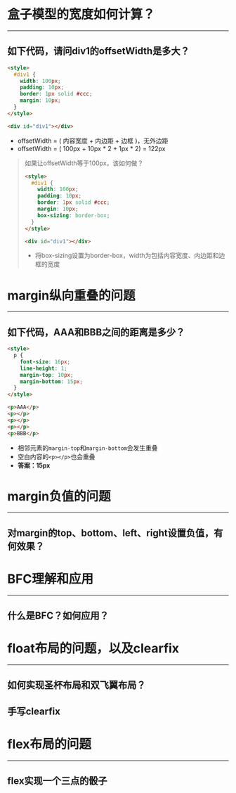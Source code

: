 # 盒子模型的宽度如何计算？

---

## 如下代码，请问div1的offsetWidth是多大？

```html
<style>
  #div1 {
    width: 100px;
    padding: 10px;
    border: 1px solid #ccc;
    margin: 10px;
  }
</style>

<div id="div1"></div>
```

- offsetWidth = ( 内容宽度 + 内边距 + 边框 )，无外边距
- offsetWidth = ( 100px + 10px * 2 + 1px * 2) = 122px

> 如果让offsetWidth等于100px，该如何做？
>
> ```html
> <style>
>   #div1 {
>     width: 100px;
>     padding: 10px;
>     border: 1px solid #ccc;
>     margin: 10px;
>     box-sizing: border-box;
>   }
> </style>
> 
> <div id="div1"></div>
> ```
>
> + 将box-sizing设置为border-box，width为包括内容宽度、内边距和边框的宽度

# margin纵向重叠的问题

---

## 如下代码，AAA和BBB之间的距离是多少？

```html
<style>
  p {
    font-size: 16px;
    line-height: 1;
    margin-top:	10px;
    margin-bottom: 15px;
  }
</style>

<p>AAA</p>
<p></p>
<p></p>
<p></p>
<p>BBB</p>
```

- 相邻元素的`margin-top`和`margin-bottom`会发生重叠
- 空白内容的`<p></p>`也会重叠
- **答案：15px**

# margin负值的问题

---

## 对margin的top、bottom、left、right设置负值，有何效果？



# BFC理解和应用

---

## 什么是BFC？如何应用？

# float布局的问题，以及clearfix

---

## 如何实现圣杯布局和双飞翼布局？



## 手写clearfix

# flex布局的问题

---

## flex实现一个三点的骰子